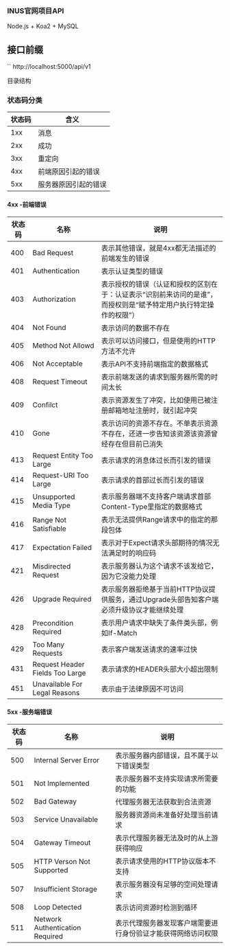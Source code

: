 ### INUS官网项目API

Node.js + Koa2 + MySQL
## 接口前缀
`` http://localhost:5000/api/v1

目录结构



### 状态码分类

| 状态码 | 含义                 |
| ------ | -------------------- |
| 1xx    | 消息                 |
| 2xx    | 成功                 |
| 3xx    | 重定向               |
| 4xx    | 前端原因引起的错误   |
| 5xx    | 服务器原因引起的错误 |

#### 4xx -前端错误

| 状态码 | 名称                            | 说明                                                         |
| ------ | ------------------------------- | ------------------------------------------------------------ |
| 400    | Bad Request                     | 表示其他错误，就是4xx都无法描述的前端发生的错误              |
| 401    | Authentication                  | 表示认证类型的错误                                           |
| 403    | Authorization                   | 表示授权的错误（认证和授权的区别在于：认证表示“识别前来访问的是谁”，而授权则是“赋予特定用户执行特定操作的权限”） |
| 404    | Not Found                       | 表示访问的数据不存在                                         |
| 405    | Method Not Allowd               | 表示可以访问接口，但是使用的HTTP方法不允许                   |
| 406    | Not Acceptable                  | 表示API不支持前端指定的数据格式                              |
| 408    | Request Timeout                 | 表示前端发送的请求到服务器所需的时间太长                     |
| 409    | Confilct                        | 表示资源发生了冲突，比如使用已被注册邮箱地址注册时，就引起冲突 |
| 410    | Gone                            | 表示访问的资源不存在。不单表示资源不存在，还进一步告知该资源该资源曾经存在但目前已消失 |
| 413    | Request Entity Too Large        | 表示请求的消息体过长而引发的错误                             |
| 414    | Request-URI Too Large           | 表示请求的首部过长而引发的错误                               |
| 415    | Unsupported Media Type          | 表示服务器端不支持客户端请求首部Content-Type里指定的数据格式 |
| 416    | Range Not Satisfiable           | 表示无法提供Range请求中的指定的那段包体                      |
| 417    | Expectation Failed              | 表示对于Expect请求头部期待的情况无法满足时的响应码           |
| 421    | Misdirected Request             | 表示服务器认为这个请求不该发给它，因为它没能力处理           |
| 426    | Upgrade Required                | 表示服务器拒绝基于当前HTTP协议提供服务，通过Upgrade头部告知客户端必须升级协议才能继续处理 |
| 428    | Precondition Required           | 表示用户请求中缺失了条件类头部，例如If-Match                 |
| 429    | Too Many Requests               | 表示客户端发送请求的速率过快                                 |
| 431    | Request Header Fields Too Large | 表示请求的HEADER头部大小超出限制                             |
| 451    | Unavailable For Legal Reasons   | 表示由于法律原因不可访问                                     |

#### 5xx -服务端错误

| 状态码 | 名称                            | 说明                                                         |
| ------ | ------------------------------- | ------------------------------------------------------------ |
| 500    | Internal Server Error           | 表示服务器内部错误，且不属于以下错误类型                     |
| 501    | Not Implemented                 | 表示服务器不支持实现请求所需要的功能                         |
| 502    | Bad Gateway                     | 代理服务器无法获取到合法资源                                 |
| 503    | Service Unavailable             | 服务器资源尚未准备好处理当前请求                             |
| 504    | Gateway Timeout                 | 表示代理服务器无法及时的从上游获得响应                       |
| 505    | HTTP Verson Not Supported       | 表示请求使用的HTTP协议版本不支持                             |
| 507    | Insufficient Storage            | 表示服务器没有足够的空间处理请求                             |
| 508    | Loop Detected                   | 表示访问资源时检测到循环                                     |
| 511    | Network Authentication Required | 表示代理服务器发现客户端需要进行身份验证才能获得网络访问权限 |